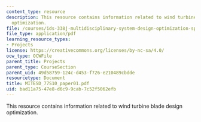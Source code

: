 ```yaml
---
content_type: resource
description: This resource contains information related to wind turbine blade design
  optimization.
file: /courses/ids-338j-multidisciplinary-system-design-optimization-spring-2010/bad11a7547e8d6c99cab7c52f5062efb_MITESD_77S10_paper01.pdf
file_type: application/pdf
learning_resource_types:
- Projects
license: https://creativecommons.org/licenses/by-nc-sa/4.0/
ocw_type: OCWFile
parent_title: Projects
parent_type: CourseSection
parent_uid: 49d58759-124c-d453-f726-e210489cbdde
resourcetype: Document
title: MITESD_77S10_paper01.pdf
uid: bad11a75-47e8-d6c9-9cab-7c52f5062efb
---
```

This resource contains information related to wind turbine blade design optimization.